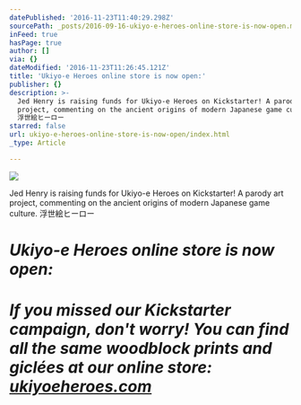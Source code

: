 ```yaml
---
datePublished: '2016-11-23T11:40:29.298Z'
sourcePath: _posts/2016-09-16-ukiyo-e-heroes-online-store-is-now-open.md
inFeed: true
hasPage: true
author: []
via: {}
dateModified: '2016-11-23T11:26:45.121Z'
title: 'Ukiyo-e Heroes online store is now open:'
publisher: {}
description: >-
  Jed Henry is raising funds for Ukiyo-e Heroes on Kickstarter! A parody art
  project, commenting on the ancient origins of modern Japanese game culture.
  浮世絵ヒーロー
starred: false
url: ukiyo-e-heroes-online-store-is-now-open/index.html
_type: Article

---
```

![](https://imgflo.herokuapp.com/graph/2b2431f8e7ba7b0/3dc90e1ceb502c1d1d83de388c2e894c/croprotate.jpg?cropheight=864&cropwidth=1152&degrees=0&input=https%3A%2F%2Fthe-grid-user-content.s3-us-west-2.amazonaws.com%2F67e7d0bf-f1ef-421f-ae3c-b6143d99e064.jpg&x=192&y=0)

Jed Henry is raising funds for Ukiyo-e Heroes on Kickstarter! A parody art project, commenting on the ancient origins of modern Japanese game culture. 浮世絵ヒーロー

# _**Ukiyo-e Heroes online store is now open:**_

# _**If you missed our Kickstarter campaign, don't worry! You can find all the same woodblock prints and giclées at our online store: [ukiyoeheroes.com][0]**_

[0]: http://ukiyoeheroes.com/